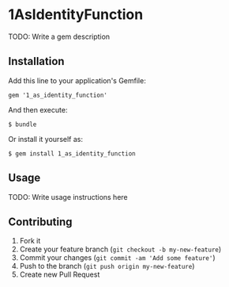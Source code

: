 # 1AsIdentityFunction

TODO: Write a gem description

## Installation

Add this line to your application's Gemfile:

    gem '1_as_identity_function'

And then execute:

    $ bundle

Or install it yourself as:

    $ gem install 1_as_identity_function

## Usage

TODO: Write usage instructions here

## Contributing

1. Fork it
2. Create your feature branch (`git checkout -b my-new-feature`)
3. Commit your changes (`git commit -am 'Add some feature'`)
4. Push to the branch (`git push origin my-new-feature`)
5. Create new Pull Request
